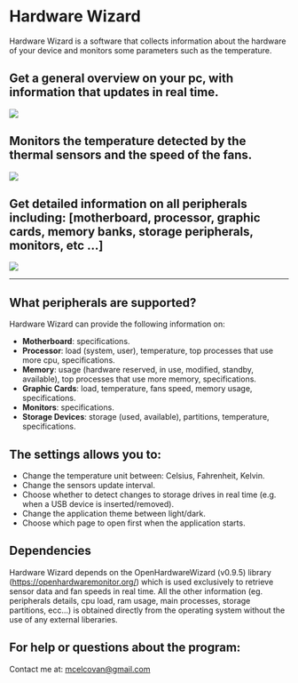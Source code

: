 # Hardware Wizard
Hardware Wizard is a software that collects information about the hardware of your device and monitors some parameters such as the temperature.

## Get a general overview on your pc, with information that updates in real time.
<img src="https://www.mariusbinary.altervista.org/assets/hardware_wizard/docs/prev1.png" />

## Monitors the temperature detected by the thermal sensors and the speed of the fans.
<img src="https://www.mariusbinary.altervista.org/assets/hardware_wizard/docs/prev5.png" />

## Get detailed information on all peripherals including: [motherboard, processor, graphic cards, memory banks, storage peripherals, monitors, etc ...]
<img src="https://www.mariusbinary.altervista.org/assets/hardware_wizard/docs/prev2.png" />

---

## What peripherals are supported?
Hardware Wizard can provide the following information on:
- **Motherboard**: specifications.
- **Processor**: load (system, user), temperature, top processes that use more cpu, specifications.
- **Memory**: usage (hardware reserved, in use, modified, standby, available), top processes that use more memory, specifications.
- **Graphic Cards**: load, temperature, fans speed, memory usage, specifications.
- **Monitors**: specifications.
- **Storage Devices**: storage (used, available), partitions, temperature, specifications.

## The settings allows you to:
- Change the temperature unit between: Celsius, Fahrenheit, Kelvin.
- Change the sensors update interval.
- Choose whether to detect changes to storage drives in real time (e.g. when a USB device is inserted/removed).
- Change the application theme between light/dark.
- Choose which page to open first when the application starts.

## Dependencies
Hardware Wizard depends on the OpenHardwareWizard (v0.9.5) library (https://openhardwaremonitor.org/) which is used exclusively to retrieve sensor data and fan speeds in real time. All the other information (eg. peripherals details, cpu load, ram usage, main processes, storage partitions, ecc...) is obtained directly from the operating system without the use of any external liberaries.

## For help or questions about the program:
Contact me at: mcelcovan@gmail.com
